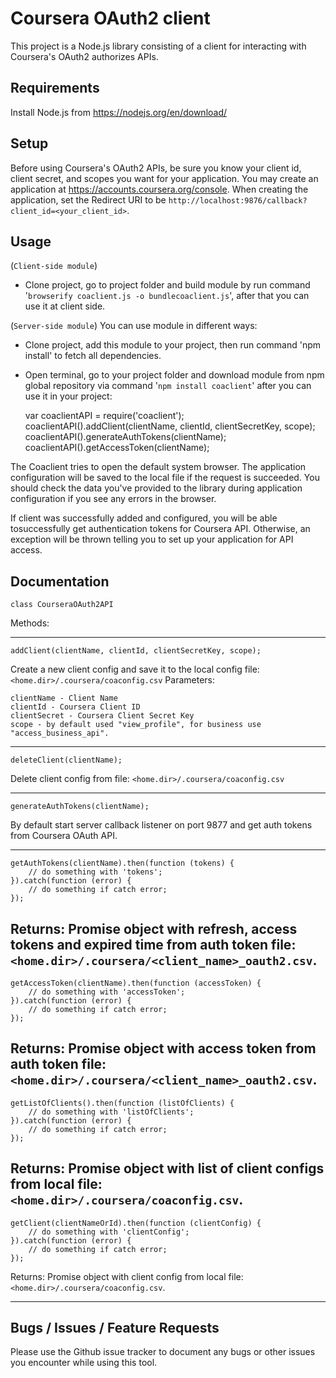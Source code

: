 Coursera OAuth2 client
======================

This project is a Node.js library consisting of a client for interacting with Coursera's OAuth2 authorizes APIs.

Requirements
-----
Install Node.js from https://nodejs.org/en/download/

Setup
-----

Before using Coursera's OAuth2 APIs, be sure you know your client id,
client secret, and scopes you want for your application. You may create
an application at https://accounts.coursera.org/console. When creating the
application, set the Redirect URI to be ``http://localhost:9876/callback?client_id=<your_client_id>``.

Usage
------
(``Client-side module``)
- Clone project, go to project folder and build module by run command '``browserify coaclient.js -o bundlecoaclient.js``', after that you can use it at client side.

(``Server-side module``)
You can use module in different ways:
- Clone project, add this module to your project, then run command 'npm install' to fetch all dependencies.
- Open terminal, go to your project folder and download module from npm global repository via command '``npm install coaclient``' after you can use it in your project:


    var coaclientAPI = require('coaclient');
    coaclientAPI().addClient(clientName, clientId, clientSecretKey, scope);
    coaclientAPI().generateAuthTokens(clientName);
    coaclientAPI().getAccessToken(clientName);

The Coaclient tries to open the default system browser. The application configuration will be saved to the local file if the request is succeeded.
You should check the data you've provided to the library during application configuration if you see any errors in the browser.

If client was successfully added and configured, you will be able tosuccessfully get authentication tokens 
for Coursera API. Otherwise, an exception will be thrown telling you to set up your application for API access.

Documentation
-----

``class CourseraOAuth2API``

Methods:

----
    addClient(clientName, clientId, clientSecretKey, scope);

Create a new client config and save it to the local config file: ``<home.dir>/.coursera/coaconfig.csv``
Parameters:

    clientName - Client Name
    clientId - Coursera Client ID
    clientSecret - Coursera Client Secret Key
    scope - by default used "view_profile", for business use "access_business_api".
----

    deleteClient(clientName);

Delete client config from file: ``<home.dir>/.coursera/coaconfig.csv``

----
    generateAuthTokens(clientName);

By default start server callback listener on port 9877 and get auth tokens from Coursera OAuth API.

----
    getAuthTokens(clientName).then(function (tokens) {
        // do something with 'tokens';
    }).catch(function (error) {
        // do something if catch error;
    });

Returns:
Promise object with refresh, access tokens and expired time from auth token file:  ``<home.dir>/.coursera/<client_name>_oauth2.csv``.
----
    getAccessToken(clientName).then(function (accessToken) {
        // do something with 'accessToken';
    }).catch(function (error) {
        // do something if catch error;
    });

Returns:
Promise object with access token from auth token file:  ``<home.dir>/.coursera/<client_name>_oauth2.csv``.
----
    getListOfClients().then(function (listOfClients) {
        // do something with 'listOfClients';
    }).catch(function (error) {
        // do something if catch error;
    });

Returns:
Promise object with list of client configs from local file: ``<home.dir>/.coursera/coaconfig.csv``.
----
    getClient(clientNameOrId).then(function (clientConfig) {
        // do something with 'clientConfig';
    }).catch(function (error) {
        // do something if catch error;
    });

Returns:
Promise object with client config from local file: ``<home.dir>/.coursera/coaconfig.csv``.

----

Bugs / Issues / Feature Requests
-----

Please use the Github issue tracker to document any bugs or other issues you
encounter while using this tool.
